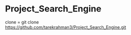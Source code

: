 # Project_Search_Engine
clone = git clone https://github.com/tarekrahman3/Project_Search_Engine.git
